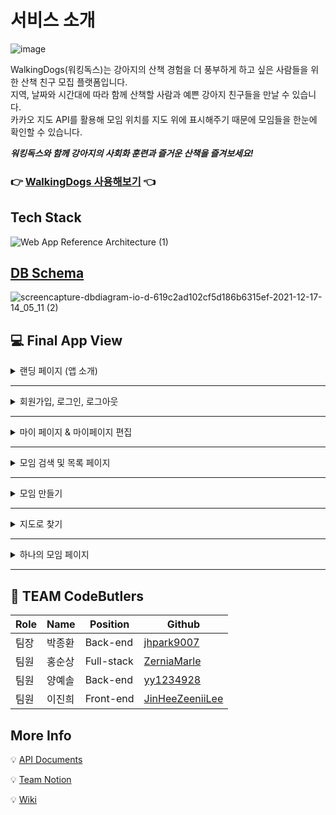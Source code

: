 # 서비스 소개
![image](https://cdn.discordapp.com/attachments/912245935197802554/912989802457100288/logo.png) <br>

WalkingDogs(워킹독스)는 강아지의 산책 경험을 더 풍부하게 하고 싶은 사람들을 위한 산책 친구 모집 플랫폼입니다.<br>
지역, 날짜와 시간대에 따라 함께 산책할 사람과 예쁜 강아지 친구들을 만날 수 있습니다.<br>
카카오 지도 API를 활용해 모임 위치를 지도 위에 표시해주기 때문에 모임들을 한눈에 확인할 수 있습니다.

**_워킹독스와 함께 강아지의 사회화 훈련과 즐거운 산책을 즐겨보세요!_**

### 👉 [WalkingDogs 사용해보기](https://walkingdogs.link/) 👈

## Tech Stack
![Web App Reference Architecture (1)](https://user-images.githubusercontent.com/76935838/146517391-5c60a826-26e9-4808-b38b-7f42bdfec2a6.png)

## [DB Schema](https://dbdiagram.io/d/619c2ad102cf5d186b6315ef)
![screencapture-dbdiagram-io-d-619c2ad102cf5d186b6315ef-2021-12-17-14_05_11 (2)](https://user-images.githubusercontent.com/71960647/146492109-25c05586-fc23-41f3-a588-6b870ad460d3.png)



## 💻 Final App View
<details>
<summary>랜딩 페이지 (앱 소개)</summary>
<div markdown="1">
  <img src='https://user-images.githubusercontent.com/71960647/146722084-4a901bac-45e5-4b33-9197-9126ae9707b0.gif'/>  
</div>
</details>

---

<details>
<summary>회원가입, 로그인, 로그아웃</summary>
<div markdown="1">       
  <img src="https://cdn.discordapp.com/attachments/913024312733204493/922364191577346068/c8467cef7bc79555.gif"/>
  <img src="https://cdn.discordapp.com/attachments/913024312733204493/922364192193904660/06c17326070a1d84.gif"/>
  <img src="https://cdn.discordapp.com/attachments/913024312733204493/922364191917088798/7dbcdeb59b94acb3.gif"/>
  <img src="https://cdn.discordapp.com/attachments/913024312733204493/922364192474947604/978b664256d6cd77.gif"/>
  <img src="https://cdn.discordapp.com/attachments/913024312733204493/922364191292145674/4ae3f9e60bc21479.gif"/>
</div>
</details>

---

<details>
<summary>마이 페이지 & 마이페이지 편집</summary>
<div markdown="1">       
  <img src='https://user-images.githubusercontent.com/71960647/146722157-e960d334-5094-4891-a4fb-a95d82ef2db4.gif'/>  
  <img src='https://user-images.githubusercontent.com/71960647/146722169-7856364f-0c68-4f31-8191-758e5f72f99b.gif'/> 
  <img src='https://user-images.githubusercontent.com/71960647/146722181-502a8ae8-c3f5-45a4-ac71-c1c751266cfa.gif'/> 
</div>
</details>

---

<details>
<summary>모임 검색 및 목록 페이지</summary>
<div markdown="1">       
  <img src="https://cdn.discordapp.com/attachments/913024312733204493/922364193141825586/7925857ccbf8da28.gif"/>
</div>
</details>

---

<details>
<summary>모임 만들기</summary>
<div markdown="1">       
  <img src="https://user-images.githubusercontent.com/81749794/146720867-c90d1f04-6f56-46f2-b0fc-6201e36500a5.gif"/>
</div>
</details>

---

<details>
<summary>지도로 찾기</summary>
<div markdown="1">
  <img src='https://user-images.githubusercontent.com/71960647/146722296-55d81b65-e564-4fa7-9eb7-fb32bc7b9cfb.gif'/>
</div>
</details>

---

<details>
<summary>하나의 모임 페이지</summary>
<div markdown="1">       
  <img src="https://user-images.githubusercontent.com/81749794/146720958-dab21efd-1dfc-4911-83b5-a62015324400.gif"/>
</div>
</details>

---

## 🐶 TEAM CodeButlers
|Role|Name|Position|Github|
|----|----|--------|------|
|팀장|박종환|Back-end|[jhpark9007](https://github.com/jhpark9007)|
|팀원|홍순상|Full-stack|[ZerniaMarle](https://github.com/ZerniaMarle)|
|팀원|양예솔|Back-end|[yy1234928](https://github.com/yy1234928)|
|팀원|이진희|Front-end|[JinHeeZeeniiLee](https://github.com/JinHeeZeeniiLee)|

## More Info
💡 [API Documents](https://0402abcd.gitbook.io/walkingdogs-api/reference/api-reference)

💡 [Team Notion](https://circular-stitch-570.notion.site/CodeButlers-WalkingDogs-8e1788a6fe494819b61950c82709ced0)

💡 [Wiki](https://github.com/codestates/WalkingDogs/wiki)
